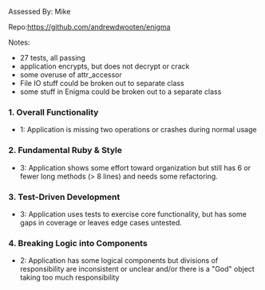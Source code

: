 Assessed By: Mike

Repo:https://github.com/andrewdwooten/enigma

Notes:

* 27 tests, all passing
* application encrypts, but does not decrypt or crack
* some overuse of attr_accessor
* File IO stuff could be broken out to separate class
* some stuff in Enigma could be broken out to a separate class


### 1. Overall Functionality

* 1: Application is missing two operations or crashes during normal usage

### 2. Fundamental Ruby & Style


* 3:  Application shows some effort toward organization but still has 6 or fewer long methods (> 8 lines) and needs some refactoring.

### 3. Test-Driven Development


* 3: Application uses tests to exercise core functionality, but has some gaps in coverage or leaves edge cases untested.

### 4. Breaking Logic into Components

* 2: Application has some logical components but divisions of responsibility are inconsistent or unclear and/or there is a "God" object taking too much responsibility

